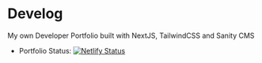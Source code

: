 # Develog

My own Developer Portfolio built with NextJS, TailwindCSS and Sanity CMS

- Portfolio Status: [![Netlify Status](https://api.netlify.com/api/v1/badges/7299541c-9603-470e-b730-c492b2c35ec9/deploy-status)](https://app.netlify.com/sites/gilded-taffy-4088d7/deploys)